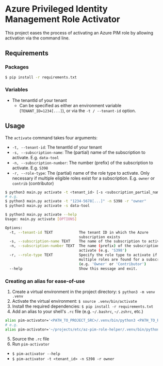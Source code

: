 # Azure Privileged Identity Management Role Activator
This project eases the process of activating an Azure PIM role by allowing activation via the command line.

## Requirements
### Packages
```bash
$ pip install -r requirements.txt
```

### Variables
- The tenantId of your tenant
    - Can be specified as either an environment variable (`TENANT_ID=1234[...]`), or via the `-t / --tenant-id` option.

## Usage
The `activate` command takes four arguments:
- `-t, --tenant-id`: The tenantId of your tenant
- `-s, --subscription-name`: The (partial) name of the subscription to activate. E.g. `data-tool`
- `-n, --subscription-number`: The number (prefix) of the subscription to activate. E.g. `S398`
- `-r, --role-type`: The (partial) name of the role type to activate. Only necessary if multiple eligible roles exist for a subscription. E.g. `owner` or `contrib` (contributor)
```bash
$ python3 main.py activate -t <tenant_id> [-s <subscription_partial_name>] [-n <subscription_number>] [-r <role_type>]
# e.g.
$ python3 main.py activate -t "1234-5678[...]" -n S398 -r "owner"
$ python3 main.py activate -s data-tool

$ python3 main.py activate --help
Usage: main.py activate [OPTIONS]

Options:
  -t, --tenant-id TEXT            The tenant ID in which the Azure
                                  subscription exists
  -s, --subscription-name TEXT    The name of the subscription to activate
  -n, --subscription-number TEXT  The name (prefix) of the subscription to
                                  activate (e.g. 'S398')
  -r, --role-type TEXT            Specify the role type to activate if
                                  multiple roles are found for a subscription.
                                  (e.g. 'Owner' or 'Contributor')
  --help                          Show this message and exit.

```

### Creating an alias for ease-of-use
1. Create a virtual environment in the project directory: `$ python3 -m venv .venv`
2. Activate the virtual environment: `$ source .venv/bin/activate`
3. Install the required dependencies: `$ pip install -r requirements.txt`
4. Add an alias to your shell's `.rc` file (e.g. `~/.bashrc`, `~/.zshrc`, etc.)
```bash
alias pim-activator='<PATH_TO_PROJECT_SRC>/.venv/bin/python3 <PATH_TO_PROJECT_SRC>/main.py activate'
# e.g.
alias pim-activator='~/projects/etc/az-pim-role-helper/.venv/bin/python3 ~/projects/etc/az-pim-role-helper/main.py activate'
```
5. Source the `.rc` file
6. Run `pim-activator`
  - `$ pim-activator --help`
  - `$ pim-activator -t <tenant_id> -n S398 -r owner`
